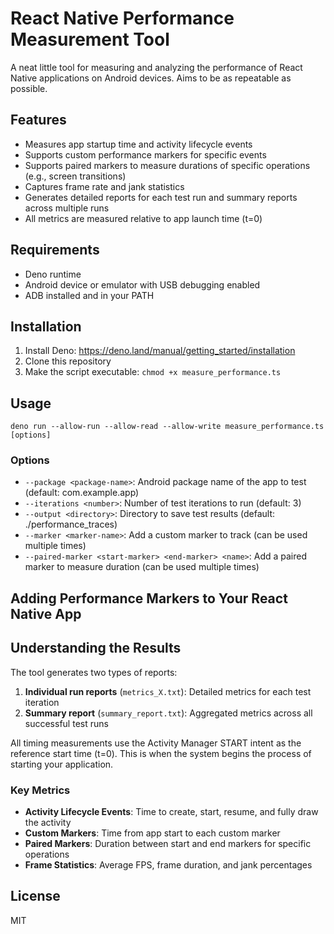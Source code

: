 # React Native Performance Measurement Tool

A neat little tool for measuring and analyzing the performance of React Native applications on Android devices. Aims to be as repeatable as possible.

## Features

- Measures app startup time and activity lifecycle events
- Supports custom performance markers for specific events
- Supports paired markers to measure durations of specific operations (e.g., screen transitions)
- Captures frame rate and jank statistics
- Generates detailed reports for each test run and summary reports across multiple runs
- All metrics are measured relative to app launch time (t=0)

## Requirements

- Deno runtime
- Android device or emulator with USB debugging enabled
- ADB installed and in your PATH

## Installation

1. Install Deno: https://deno.land/manual/getting_started/installation
2. Clone this repository
3. Make the script executable: `chmod +x measure_performance.ts`

## Usage

```deno
deno run --allow-run --allow-read --allow-write measure_performance.ts [options]
```

### Options

- `--package <package-name>`: Android package name of the app to test (default: com.example.app)
- `--iterations <number>`: Number of test iterations to run (default: 3)
- `--output <directory>`: Directory to save test results (default: ./performance_traces)
- `--marker <marker-name>`: Add a custom marker to track (can be used multiple times)
- `--paired-marker <start-marker> <end-marker> <name>`: Add a paired marker to measure duration (can be used multiple times)


## Adding Performance Markers to Your React Native App

## Understanding the Results

The tool generates two types of reports:

1. **Individual run reports** (`metrics_X.txt`): Detailed metrics for each test iteration
2. **Summary report** (`summary_report.txt`): Aggregated metrics across all successful test runs

All timing measurements use the Activity Manager START intent as the reference start time (t=0). This is when the system begins the process of starting your application.

### Key Metrics

- **Activity Lifecycle Events**: Time to create, start, resume, and fully draw the activity
- **Custom Markers**: Time from app start to each custom marker
- **Paired Markers**: Duration between start and end markers for specific operations
- **Frame Statistics**: Average FPS, frame duration, and jank percentages

## License

MIT